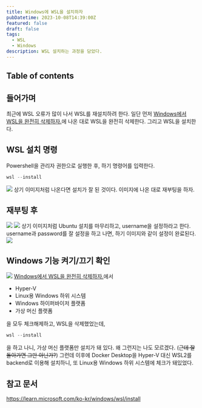 ```yaml
---
title: Windows에 WSL을 설치하자
pubDatetime: 2023-10-08T14:39:00Z
featured: false
draft: false
tags:
  - WSL
  - Windows
description: WSL 설치하는 과정을 담았다.
---
```


## Table of contents

## 들어가며

최근에 WSL 오류가 많이 나서 WSL를 재설치하려 한다.
일단 먼저 [Windows에서 WSL을 완전히 삭제하자.](uninstall-wsl-completely-on-windows.md)에 나온 대로 WSL을 완전히 삭제한다.
그리고 WSL을 설치한다.

## WSL 설치 명령

Powershell을 관리자 권한으로 실행한 후, 하기 명령어를 입력한다.

```powershell
wsl --install
```

![](https://res.cloudinary.com/gyunseo-blog/image/upload/v1698669625/install-wsl-on-windows-1696743830305.jpeg)
상기 이미지처럼 나온다면 설치가 잘 된 것이다.
이미지에 나온 대로 재부팅을 하자.

## 재부팅 후

![](https://res.cloudinary.com/gyunseo-blog/image/upload/v1698669625/install-wsl-on-windows-1696744165825.jpeg)
![](https://res.cloudinary.com/gyunseo-blog/image/upload/v1698669625/install-wsl-on-windows-1696744175895.jpeg)
상기 이미지처럼 Ubuntu 설치를 마무리하고, username을 설정하라고 한다.
username과 password를 잘 설정을 하고 나면, 하기 이미지와 같이 설정이 완료된다.
![](https://res.cloudinary.com/gyunseo-blog/image/upload/v1698669625/install-wsl-on-windows-1696744245267.jpeg)

## Windows 기능 켜기/끄기 확인

![](https://res.cloudinary.com/gyunseo-blog/image/upload/v1698669625/install-wsl-on-windows-1696744570177.jpeg)
[Windows에서 WSL을 완전히 삭제하자.](uninstall-wsl-completely-on-windows.md)에서

- Hyper-V
- Linux용 Windows 하위 시스템
- Windows 하이퍼바이저 플랫폼
- 가상 머신 플랫폼

을 모두 체크해제하고, WSL을 삭제했었는데,

```powershell
wsl --install
```

을 하고 나니, 가상 머신 플랫폼만 설치가 돼 있다.
왜 그런지는 나도 모르겠다. (~~근데 잘 돌아가면 그만 아닌가?~~)
그런데 이후에 Docker Desktop을 Hyper-V 대신 WSL2를 backend로 이용해 설치하니, 또 Linux용 Windows 하위 시스템에 체크가 돼있었다.

## 참고 문서

<https://learn.microsoft.com/ko-kr/windows/wsl/install>
